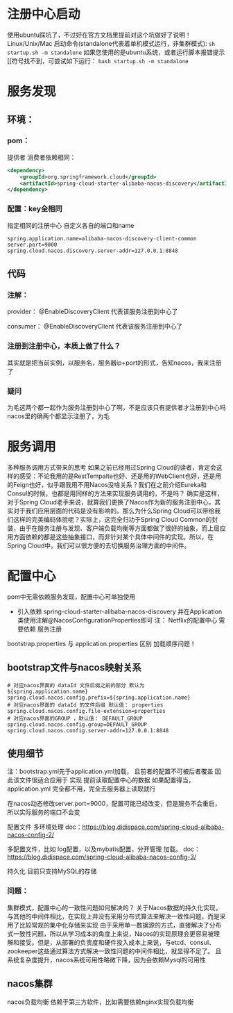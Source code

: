 # 注册中心启动
使用ubuntu踩坑了，不过好在官方文档里提前对这个坑做好了说明！
Linux/Unix/Mac
启动命令(standalone代表着单机模式运行，非集群模式):
`sh startup.sh -m standalone`
如果您使用的是ubuntu系统，或者运行脚本报错提示[[符号找不到，可尝试如下运行：
`bash startup.sh -m standalone`


# 服务发现
## 环境：
### pom：
提供者 消费者依赖相同：
```xml
<dependency>
    <groupId>org.springframework.cloud</groupId>
    <artifactId>spring-cloud-starter-alibaba-nacos-discovery</artifactId>
</dependency>
```

### 配置：key全相同
指定相同的注册中心
自定义各自的端口和name
```properties
spring.application.name=alibaba-nacos-discovery-client-common
server.port=9000
spring.cloud.nacos.discovery.server-addr=127.0.0.1:8848
```

## 代码
### 注解：
provider：
@EnableDiscoveryClient
代表该服务注册到中心了

consumer：
@EnableDiscoveryClient
代表该服务注册到中心了

### 注册到注册中心，本质上做了什么？
其实就是把当前实例，以服务名，服务器ip+port的形式，告知nacos，我来注册了

### 疑问
为毛这两个都一起作为服务注册到中心了啊，不是应该只有提供者才注册到中心吗
nacos里的确两个都显示注册了，为毛


# 服务调用

多种服务调用方式带来的思考
如果之前已经用过Spring Cloud的读者，肯定会这样的感受：不论我用的是RestTempalte也好、还是用的WebClient也好，还是用的Feign也好，似乎跟我用不用Nacos没啥关系？我们在之前介绍Eureka和Consul的时候，也都是用同样的方法来实现服务调用的，不是吗？
确实是这样，对于Spring Cloud老手来说，就算我们更换了Nacos作为新的服务注册中心，其实对于我们应用层面的代码是没有影响的。那么为什么Spring Cloud可以带给我们这样的完美编码体验呢？实际上，这完全归功于Spring Cloud Common的封装，由于在服务注册与发现、客户端负载均衡等方面都做了很好的抽象，而上层应用方面依赖的都是这些抽象接口，而非针对某个具体中间件的实现。所以，在Spring Cloud中，我们可以很方便的去切换服务治理方面的中间件。



# 配置中心
pom中无需依赖服务发现，配置中心可单独使用 
 - 引入依赖 spring-cloud-starter-alibaba-nacos-discovery 并在Application类使用注解@NacosConfigurationProperties即可
注： Netflix的配置中心 需要依赖 服务注册

bootstrap.properties 与 application.properties 区别
加载顺序问题！
## bootstrap文件与nacos映射关系
```properties
# 对应nacos界面的 dataId 文件后缀之前的部分 默认为 ${spring.application.name}
spring.cloud.nacos.config.prefix=${spring.application.name}
# 对应nacos界面的 dataId 的文件后缀 默认值： properties
spring.cloud.nacos.config.file-extension=properties
# 对应nacos界面的GROUP ，默认值： DEFAULT_GROUP
spring.cloud.nacos.config.group=DEFAULT_GROUP
spring.cloud.nacos.config.server-addr=127.0.0.1:8848
```

## 使用细节

注：bootstrap.yml先于application.yml加载， 且前者的配置不可被后者覆盖
因此该文件很适合应用于 实现 提前读取配置中心的数据
如果配置得当，application.yml 完全都不用，完全去服务器上读取就行

在nacos动态修改server.port=9000，配置可能已经改变，但是服务不会重启，所以实际服务的端口不会变

配置文件 多环境处理 doc：https://blog.didispace.com/spring-cloud-alibaba-nacos-config-2/

多配置文件，比如 log配置，以及mybatis配置，分开管理 加载。 doc： https://blog.didispace.com/spring-cloud-alibaba-nacos-config-3/

持久化 目前只支持MySQL的存储

### 问题：
 
集群模式，配置中心的一致性问题如何解决的？
关于Nacos数据的持久化实现，与其他的中间件相比，在实现上并没有采用分布式算法来解决一致性问题，而是采用了比较常规的集中化存储来实现
由于采用单一数据源的方式，直接解决了分布式一致性问题，所以从学习成本的角度上来说，Nacos的实现原理会更容易被理解和接受。但是，从部署的负责度和硬件投入成本上来说，与etcd、consul、zookeeper这些通过算法方式解决一致性问题的中间件相比，就显得不足了。
且系统复杂度提升，nacos系统可用性略微下降，因为会依赖Mysql的可用性


## nacos集群
nacos负载均衡 依赖于第三方软件，比如需要依赖nginx实现负载均衡